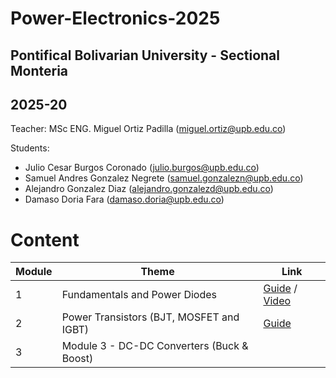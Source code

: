 # Power-Electronics-2025

## Pontifical Bolivarian University - Sectional Monteria
## 2025-20

Teacher: MSc ENG. Miguel Ortiz Padilla (miguel.ortiz@upb.edu.co)

Students:
- Julio Cesar Burgos Coronado (julio.burgos@upb.edu.co)
- Samuel Andres Gonzalez Negrete (samuel.gonzalezn@upb.edu.co)
- Alejandro Gonzalez Diaz (alejandro.gonzalezd@upb.edu.co)
- Damaso Doria Fara (damaso.doria@upb.edu.co)
# Content
|     Module     |       Theme                             |     Link       |
|----------------|-----------------------------------------|----------------|
| 1              |Fundamentals and Power Diodes            |[Guide](https://github.com/Samuel-Gonzalez22/power_electronics-2025/tree/4f580069f43f348ad178a7d1bd6db46d3d298081/Module%201%20-%20Power%20Diodes%20and%20Rectifiers) / [Video](https://youtu.be/_O3qtswugaU)|
| 2              |Power Transistors (BJT, MOSFET and IGBT) |[Guide](https://github.com/Samuel-Gonzalez22/power_electronics-2025/blob/fadb446ea6837f7902789caef65003d292430527/Module%202%20-%20Power%20Transistors%20(BJT%2C%20MOSFET%2C%20and%20IGBT)/Power%20Transistors%20(BJT%2C%20MOSFET%2C%20and%20IGBT).md)
| 3              | Module 3 - DC-DC Converters (Buck & Boost)
